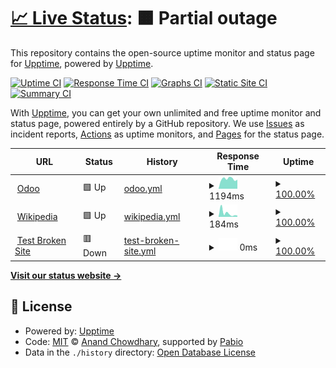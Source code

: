 # [📈 Live Status](https://status2.odoo.com): <!--live status--> **🟧 Partial outage**

This repository contains the open-source uptime monitor and status page for [Upptime](https://upptime.js.org), powered by [Upptime](https://github.com/upptime/upptime).

[![Uptime CI](https://github.com/upptime/upptime/workflows/Uptime%20CI/badge.svg)](https://github.com/upptime/upptime/actions?query=workflow%3A%22Uptime+CI%22)
[![Response Time CI](https://github.com/upptime/upptime/workflows/Response%20Time%20CI/badge.svg)](https://github.com/upptime/upptime/actions?query=workflow%3A%22Response+Time+CI%22)
[![Graphs CI](https://github.com/upptime/upptime/workflows/Graphs%20CI/badge.svg)](https://github.com/upptime/upptime/actions?query=workflow%3A%22Graphs+CI%22)
[![Static Site CI](https://github.com/upptime/upptime/workflows/Static%20Site%20CI/badge.svg)](https://github.com/upptime/upptime/actions?query=workflow%3A%22Static+Site+CI%22)
[![Summary CI](https://github.com/upptime/upptime/workflows/Summary%20CI/badge.svg)](https://github.com/upptime/upptime/actions?query=workflow%3A%22Summary+CI%22)

With [Upptime](https://upptime.js.org), you can get your own unlimited and free uptime monitor and status page, powered entirely by a GitHub repository. We use [Issues](https://github.com/upptime/upptime/issues) as incident reports, [Actions](https://github.com/upptime/upptime/actions) as uptime monitors, and [Pages](https://status2.odoo.com) for the status page.

<!--start: status pages-->
<!-- This summary is generated by Upptime (https://github.com/upptime/upptime) -->
<!-- Do not edit this manually, your changes will be overwritten -->
<!-- prettier-ignore -->
| URL | Status | History | Response Time | Uptime |
| --- | ------ | ------- | ------------- | ------ |
| <img alt="" src="https://icons.duckduckgo.com/ip3/www.odoo.com.ico" height="13"> [Odoo](https://www.odoo.com) | 🟩 Up | [odoo.yml](https://github.com/mart-e/upptime/commits/HEAD/history/odoo.yml) | <details><summary><img alt="Response time graph" src="./graphs/odoo/response-time-week.png" height="20"> 1194ms</summary><br><a href="https://status2.odoo.com/history/odoo"><img alt="Response time 1194" src="https://img.shields.io/endpoint?url=https%3A%2F%2Fraw.githubusercontent.com%2Fmart-e%2Fupptime%2FHEAD%2Fapi%2Fodoo%2Fresponse-time.json"></a><br><a href="https://status2.odoo.com/history/odoo"><img alt="24-hour response time 1194" src="https://img.shields.io/endpoint?url=https%3A%2F%2Fraw.githubusercontent.com%2Fmart-e%2Fupptime%2FHEAD%2Fapi%2Fodoo%2Fresponse-time-day.json"></a><br><a href="https://status2.odoo.com/history/odoo"><img alt="7-day response time 1194" src="https://img.shields.io/endpoint?url=https%3A%2F%2Fraw.githubusercontent.com%2Fmart-e%2Fupptime%2FHEAD%2Fapi%2Fodoo%2Fresponse-time-week.json"></a><br><a href="https://status2.odoo.com/history/odoo"><img alt="30-day response time 1194" src="https://img.shields.io/endpoint?url=https%3A%2F%2Fraw.githubusercontent.com%2Fmart-e%2Fupptime%2FHEAD%2Fapi%2Fodoo%2Fresponse-time-month.json"></a><br><a href="https://status2.odoo.com/history/odoo"><img alt="1-year response time 1194" src="https://img.shields.io/endpoint?url=https%3A%2F%2Fraw.githubusercontent.com%2Fmart-e%2Fupptime%2FHEAD%2Fapi%2Fodoo%2Fresponse-time-year.json"></a></details> | <details><summary><a href="https://status2.odoo.com/history/odoo">100.00%</a></summary><a href="https://status2.odoo.com/history/odoo"><img alt="All-time uptime 100.00%" src="https://img.shields.io/endpoint?url=https%3A%2F%2Fraw.githubusercontent.com%2Fmart-e%2Fupptime%2FHEAD%2Fapi%2Fodoo%2Fuptime.json"></a><br><a href="https://status2.odoo.com/history/odoo"><img alt="24-hour uptime 100.00%" src="https://img.shields.io/endpoint?url=https%3A%2F%2Fraw.githubusercontent.com%2Fmart-e%2Fupptime%2FHEAD%2Fapi%2Fodoo%2Fuptime-day.json"></a><br><a href="https://status2.odoo.com/history/odoo"><img alt="7-day uptime 100.00%" src="https://img.shields.io/endpoint?url=https%3A%2F%2Fraw.githubusercontent.com%2Fmart-e%2Fupptime%2FHEAD%2Fapi%2Fodoo%2Fuptime-week.json"></a><br><a href="https://status2.odoo.com/history/odoo"><img alt="30-day uptime 100.00%" src="https://img.shields.io/endpoint?url=https%3A%2F%2Fraw.githubusercontent.com%2Fmart-e%2Fupptime%2FHEAD%2Fapi%2Fodoo%2Fuptime-month.json"></a><br><a href="https://status2.odoo.com/history/odoo"><img alt="1-year uptime 100.00%" src="https://img.shields.io/endpoint?url=https%3A%2F%2Fraw.githubusercontent.com%2Fmart-e%2Fupptime%2FHEAD%2Fapi%2Fodoo%2Fuptime-year.json"></a></details>
| <img alt="" src="https://icons.duckduckgo.com/ip3/en.wikipedia.org.ico" height="13"> [Wikipedia](https://en.wikipedia.org) | 🟩 Up | [wikipedia.yml](https://github.com/mart-e/upptime/commits/HEAD/history/wikipedia.yml) | <details><summary><img alt="Response time graph" src="./graphs/wikipedia/response-time-week.png" height="20"> 184ms</summary><br><a href="https://status2.odoo.com/history/wikipedia"><img alt="Response time 184" src="https://img.shields.io/endpoint?url=https%3A%2F%2Fraw.githubusercontent.com%2Fmart-e%2Fupptime%2FHEAD%2Fapi%2Fwikipedia%2Fresponse-time.json"></a><br><a href="https://status2.odoo.com/history/wikipedia"><img alt="24-hour response time 184" src="https://img.shields.io/endpoint?url=https%3A%2F%2Fraw.githubusercontent.com%2Fmart-e%2Fupptime%2FHEAD%2Fapi%2Fwikipedia%2Fresponse-time-day.json"></a><br><a href="https://status2.odoo.com/history/wikipedia"><img alt="7-day response time 184" src="https://img.shields.io/endpoint?url=https%3A%2F%2Fraw.githubusercontent.com%2Fmart-e%2Fupptime%2FHEAD%2Fapi%2Fwikipedia%2Fresponse-time-week.json"></a><br><a href="https://status2.odoo.com/history/wikipedia"><img alt="30-day response time 184" src="https://img.shields.io/endpoint?url=https%3A%2F%2Fraw.githubusercontent.com%2Fmart-e%2Fupptime%2FHEAD%2Fapi%2Fwikipedia%2Fresponse-time-month.json"></a><br><a href="https://status2.odoo.com/history/wikipedia"><img alt="1-year response time 184" src="https://img.shields.io/endpoint?url=https%3A%2F%2Fraw.githubusercontent.com%2Fmart-e%2Fupptime%2FHEAD%2Fapi%2Fwikipedia%2Fresponse-time-year.json"></a></details> | <details><summary><a href="https://status2.odoo.com/history/wikipedia">100.00%</a></summary><a href="https://status2.odoo.com/history/wikipedia"><img alt="All-time uptime 100.00%" src="https://img.shields.io/endpoint?url=https%3A%2F%2Fraw.githubusercontent.com%2Fmart-e%2Fupptime%2FHEAD%2Fapi%2Fwikipedia%2Fuptime.json"></a><br><a href="https://status2.odoo.com/history/wikipedia"><img alt="24-hour uptime 100.00%" src="https://img.shields.io/endpoint?url=https%3A%2F%2Fraw.githubusercontent.com%2Fmart-e%2Fupptime%2FHEAD%2Fapi%2Fwikipedia%2Fuptime-day.json"></a><br><a href="https://status2.odoo.com/history/wikipedia"><img alt="7-day uptime 100.00%" src="https://img.shields.io/endpoint?url=https%3A%2F%2Fraw.githubusercontent.com%2Fmart-e%2Fupptime%2FHEAD%2Fapi%2Fwikipedia%2Fuptime-week.json"></a><br><a href="https://status2.odoo.com/history/wikipedia"><img alt="30-day uptime 100.00%" src="https://img.shields.io/endpoint?url=https%3A%2F%2Fraw.githubusercontent.com%2Fmart-e%2Fupptime%2FHEAD%2Fapi%2Fwikipedia%2Fuptime-month.json"></a><br><a href="https://status2.odoo.com/history/wikipedia"><img alt="1-year uptime 100.00%" src="https://img.shields.io/endpoint?url=https%3A%2F%2Fraw.githubusercontent.com%2Fmart-e%2Fupptime%2FHEAD%2Fapi%2Fwikipedia%2Fuptime-year.json"></a></details>
| <img alt="" src="https://icons.duckduckgo.com/ip3/thissitedoesnotexist.koj.co.ico" height="13"> [Test Broken Site](https://thissitedoesnotexist.koj.co) | 🟥 Down | [test-broken-site.yml](https://github.com/mart-e/upptime/commits/HEAD/history/test-broken-site.yml) | <details><summary><img alt="Response time graph" src="./graphs/test-broken-site/response-time-week.png" height="20"> 0ms</summary><br><a href="https://status2.odoo.com/history/test-broken-site"><img alt="Response time 0" src="https://img.shields.io/endpoint?url=https%3A%2F%2Fraw.githubusercontent.com%2Fmart-e%2Fupptime%2FHEAD%2Fapi%2Ftest-broken-site%2Fresponse-time.json"></a><br><a href="https://status2.odoo.com/history/test-broken-site"><img alt="24-hour response time 0" src="https://img.shields.io/endpoint?url=https%3A%2F%2Fraw.githubusercontent.com%2Fmart-e%2Fupptime%2FHEAD%2Fapi%2Ftest-broken-site%2Fresponse-time-day.json"></a><br><a href="https://status2.odoo.com/history/test-broken-site"><img alt="7-day response time 0" src="https://img.shields.io/endpoint?url=https%3A%2F%2Fraw.githubusercontent.com%2Fmart-e%2Fupptime%2FHEAD%2Fapi%2Ftest-broken-site%2Fresponse-time-week.json"></a><br><a href="https://status2.odoo.com/history/test-broken-site"><img alt="30-day response time 0" src="https://img.shields.io/endpoint?url=https%3A%2F%2Fraw.githubusercontent.com%2Fmart-e%2Fupptime%2FHEAD%2Fapi%2Ftest-broken-site%2Fresponse-time-month.json"></a><br><a href="https://status2.odoo.com/history/test-broken-site"><img alt="1-year response time 0" src="https://img.shields.io/endpoint?url=https%3A%2F%2Fraw.githubusercontent.com%2Fmart-e%2Fupptime%2FHEAD%2Fapi%2Ftest-broken-site%2Fresponse-time-year.json"></a></details> | <details><summary><a href="https://status2.odoo.com/history/test-broken-site">100.00%</a></summary><a href="https://status2.odoo.com/history/test-broken-site"><img alt="All-time uptime 100.00%" src="https://img.shields.io/endpoint?url=https%3A%2F%2Fraw.githubusercontent.com%2Fmart-e%2Fupptime%2FHEAD%2Fapi%2Ftest-broken-site%2Fuptime.json"></a><br><a href="https://status2.odoo.com/history/test-broken-site"><img alt="24-hour uptime 100.00%" src="https://img.shields.io/endpoint?url=https%3A%2F%2Fraw.githubusercontent.com%2Fmart-e%2Fupptime%2FHEAD%2Fapi%2Ftest-broken-site%2Fuptime-day.json"></a><br><a href="https://status2.odoo.com/history/test-broken-site"><img alt="7-day uptime 100.00%" src="https://img.shields.io/endpoint?url=https%3A%2F%2Fraw.githubusercontent.com%2Fmart-e%2Fupptime%2FHEAD%2Fapi%2Ftest-broken-site%2Fuptime-week.json"></a><br><a href="https://status2.odoo.com/history/test-broken-site"><img alt="30-day uptime 100.00%" src="https://img.shields.io/endpoint?url=https%3A%2F%2Fraw.githubusercontent.com%2Fmart-e%2Fupptime%2FHEAD%2Fapi%2Ftest-broken-site%2Fuptime-month.json"></a><br><a href="https://status2.odoo.com/history/test-broken-site"><img alt="1-year uptime 100.00%" src="https://img.shields.io/endpoint?url=https%3A%2F%2Fraw.githubusercontent.com%2Fmart-e%2Fupptime%2FHEAD%2Fapi%2Ftest-broken-site%2Fuptime-year.json"></a></details>

<!--end: status pages-->

[**Visit our status website →**](https://status2.odoo.com)

## 📄 License

- Powered by: [Upptime](https://github.com/upptime/upptime)
- Code: [MIT](./LICENSE) © [Anand Chowdhary](https://anandchowdhary.com), supported by [Pabio](https://pabio.com)
- Data in the `./history` directory: [Open Database License](https://opendatacommons.org/licenses/odbl/1-0/)
